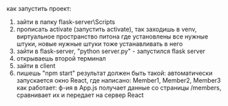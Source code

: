 как запустить проект:
1. зайти в папку flask-server\Scripts
2. прописать activate (запустить activate), так заходишь в venv, виртуальное пространство питона где установлены все нужные штуки, новые нужные штуки тоже устанавливать в него
3. зайти в flask-server, "python server.py" - запустился flask server
4. открываешь второй терминал
5. зайти в client
6. пишешь "npm start"
результат должен быть такой: автоматически запускается окно React, где написано: Member1, Member2, Member3
как работает: ф-ия в App.js получает данные со страницы /members, сравнивает их и передает на сервер React